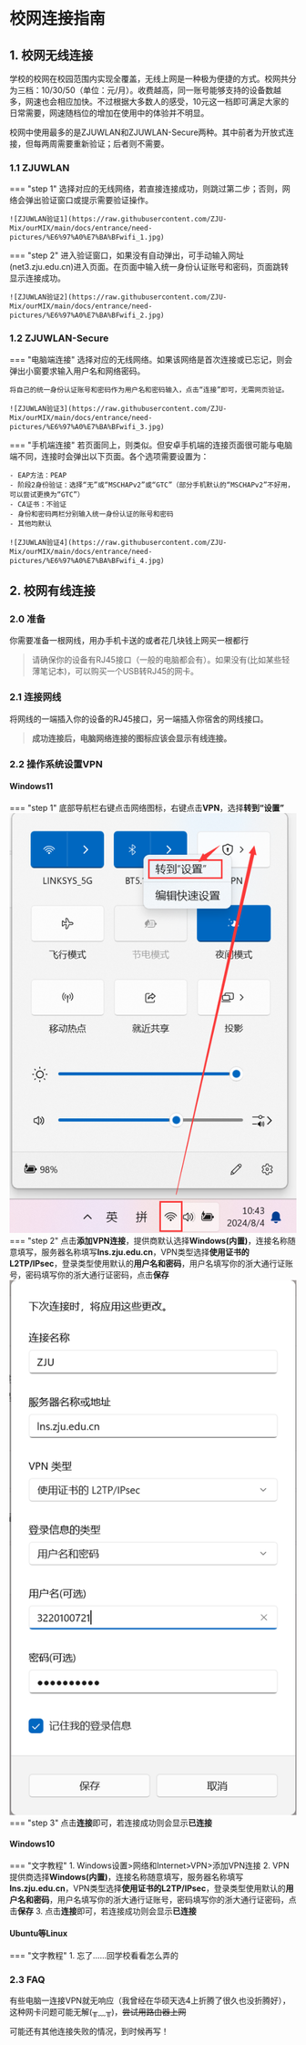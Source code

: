 # 校网连接指南
## 1. 校网无线连接
学校的校网在校园范围内实现全覆盖，无线上网是一种极为便捷的方式。校网共分为三档：10/30/50（单位：元/月）。收费越高，同一账号能够支持的设备数越多，网速也会相应加快。不过根据大多数人的感受，10元这一档即可满足大家的日常需要，网速随档位的增加在使用中的体验并不明显。

校网中使用最多的是ZJUWLAN和ZJUWLAN-Secure两种。其中前者为开放式连接，但每两周需要重新验证；后者则不需要。
### 1.1 ZJUWLAN
=== "step 1"
    选择对应的无线网络，若直接连接成功，则跳过第二步；否则，网络会弹出验证窗口或提示需要验证操作。
    
    ![ZJUWLAN验证1](https://raw.githubusercontent.com/ZJU-Mix/ourMIX/main/docs/entrance/need-pictures/%E6%97%A0%E7%BA%BFwifi_1.jpg)
    
=== "step 2"
    进入验证窗口，如果没有自动弹出，可手动输入网址(net3.zju.edu.cn)进入页面。在页面中输入统一身份认证账号和密码，页面跳转显示连接成功。

    ![ZJUWLAN验证2](https://raw.githubusercontent.com/ZJU-Mix/ourMIX/main/docs/entrance/need-pictures/%E6%97%A0%E7%BA%BFwifi_2.jpg)
### 1.2 ZJUWLAN-Secure
=== "电脑端连接"
    选择对应的无线网络。如果该网络是首次连接或已忘记，则会弹出小窗要求输入用户名和网络密码。
    
    将自己的统一身份认证账号和密码作为用户名和密码输入，点击“连接”即可，无需网页验证。
    
    ![ZJUWLAN验证3](https://raw.githubusercontent.com/ZJU-Mix/ourMIX/main/docs/entrance/need-pictures/%E6%97%A0%E7%BA%BFwifi_3.jpg)
=== "手机端连接"
    若页面同上，则类似。但安卓手机端的连接页面很可能与电脑端不同，连接时会弹出以下页面。各个选项需要设置为：
    
    - EAP方法：PEAP
    - 阶段2身份验证：选择“无”或“MSCHAPv2”或“GTC”（部分手机默认的“MSCHAPv2”不好用，可以尝试更换为“GTC”）
    - CA证书：不验证
    - 身份和密码两栏分别输入统一身份认证的账号和密码
    - 其他均默认

    ![ZJUWLAN验证4](https://raw.githubusercontent.com/ZJU-Mix/ourMIX/main/docs/entrance/need-pictures/%E6%97%A0%E7%BA%BFwifi_4.jpg)
## 2. 校网有线连接

### 2.0 准备
你需要准备一根网线，用办手机卡送的或者花几块钱上网买一根都行
> 请确保你的设备有RJ45接口（一般的电脑都会有）。如果没有(比如某些轻薄笔记本)，可以购买一个USB转RJ45的网卡。

### 2.1 连接网线
将网线的一端插入你的设备的RJ45接口，另一端插入你宿舍的网线接口。
> **成功连接后，电脑网络连接的图标应该会显示有线连接。**
### 2.2 操作系统设置VPN

#### Windows11
=== "step 1"
    底部导航栏右键点击网络图标，右键点击**VPN**，选择**转到“设置”**
    ![alt text](https://raw.githubusercontent.com/ZJU-Mix/ourMIX/main/docs/entrance/need-pictures/image.jpg)
=== "step 2"
    点击**添加VPN连接**，提供商默认选择**Windows(内置)**，连接名称随意填写，服务器名称填写**lns.zju.edu.cn**，VPN类型选择**使用证书的L2TP/IPsec**，登录类型使用默认的**用户名和密码**，用户名填写你的浙大通行证账号，密码填写你的浙大通行证密码，点击**保存**
    ![alt text](https://raw.githubusercontent.com/ZJU-Mix/ourMIX/main/docs/entrance/need-pictures/image-1.jpg)
=== "step 3"
    点击**连接**即可，若连接成功则会显示**已连接**

#### Windows10
=== "文字教程"
    1. Windows设置>网络和Internet>VPN>添加VPN连接
    2. VPN提供商选择**Windows(内置)**，连接名称随意填写，服务器名称填写**lns.zju.edu.cn**，VPN类型选择**使用证书的L2TP/IPsec**，登录类型使用默认的**用户名和密码**，用户名填写你的浙大通行证账号，密码填写你的浙大通行证密码，点击**保存**
    3. 点击**连接**即可，若连接成功则会显示**已连接**

#### Ubuntu等Linux
=== "文字教程"
    1. 忘了……回学校看看怎么弄的

### 2.3 FAQ

有些电脑一连接VPN就无响应（我曾经在华硕天选4上折腾了很久也没折腾好），这种网卡问题可能无解(╥﹏╥)，<del>尝试用路由器上网</del>

可能还有其他连接失败的情况，到时候再写！
